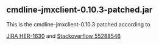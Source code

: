 ## cmdline-jmxclient-0.10.3-patched.jar
This is the cmdline-jmxclient-0.10.3 patched according to

[JIRA HER-1630](https://webarchive.jira.com/browse/HER-1630)
and
[Stackoverflow 55288546](https://stackoverflow.com/questions/55288546/how-to-pass-parameters-into-jmx-mbean-function-from-command-line)

			
